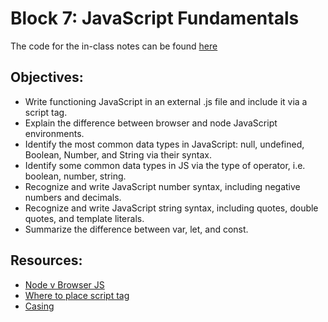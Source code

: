 # Block 7: JavaScript Fundamentals

The code for the in-class notes can be found [here](./demo)

## Objectives:
* Write functioning JavaScript in an external .js file and include it via a script tag.
* Explain the difference between browser and node JavaScript environments.
* Identify the most common data types in JavaScript: null, undefined, Boolean, Number, and String via their syntax.
* Identify some common data types in JS via the type of operator, i.e. boolean, number, string.
* Recognize and write JavaScript number syntax, including negative numbers and decimals.
* Recognize and write JavaScript string syntax, including quotes, double quotes, and template literals.
* Summarize the difference between var, let, and const.

## Resources:
* <a href="https://medium.com/jspoint/how-javascript-works-in-browser-and-node-ab7d0d09ac2f" target="_blank">Node v Browser JS</a>
* <a href="https://stackoverflow.com/questions/436411/where-should-i-put-script-tags-in-html-markup" target="_blank">Where to place script tag</a>
* <a href="https://www.freecodecamp.org/news/snake-case-vs-camel-case-vs-pascal-case-vs-kebab-case-whats-the-difference/" target="_blank">Casing</a>
